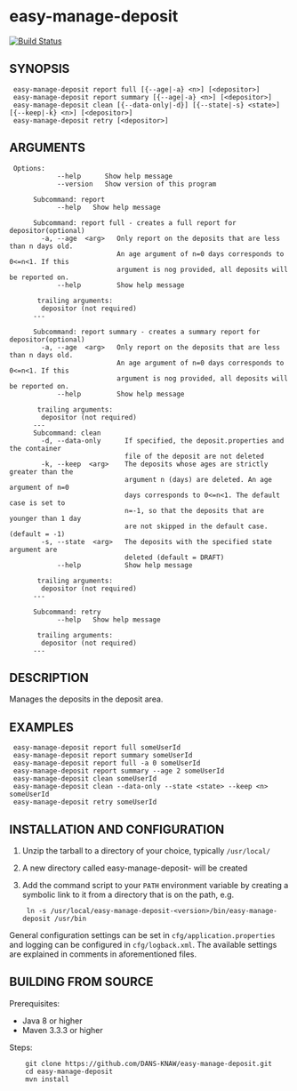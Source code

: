 easy-manage-deposit
===========
[![Build Status](https://travis-ci.org/DANS-KNAW/easy-manage-deposit.png?branch=master)](https://travis-ci.org/DANS-KNAW/easy-manage-deposit)


SYNOPSIS
--------
   
     easy-manage-deposit report full [{--age|-a} <n>] [<depositor>]
     easy-manage-deposit report summary [{--age|-a} <n>] [<depositor>]
     easy-manage-deposit clean [{--data-only|-d}] [{--state|-s} <state>] [{--keep|-k} <n>] [<depositor>]
     easy-manage-deposit retry [<depositor>]
     
         
ARGUMENTS
--------
   
     Options:
                --help      Show help message
                --version   Show version of this program
        
          Subcommand: report
                --help   Show help message
          
          Subcommand: report full - creates a full report for depositor(optional)
            -a, --age  <arg>   Only report on the deposits that are less than n days old.
                               An age argument of n=0 days corresponds to 0<=n<1. If this
                               argument is nog provided, all deposits will be reported on.
                --help         Show help message
          
           trailing arguments:
            depositor (not required)
          ---
          
          Subcommand: report summary - creates a summary report for depositor(optional)
            -a, --age  <arg>   Only report on the deposits that are less than n days old.
                               An age argument of n=0 days corresponds to 0<=n<1. If this
                               argument is nog provided, all deposits will be reported on.
                --help         Show help message
          
           trailing arguments:
            depositor (not required)
          ---
          Subcommand: clean
            -d, --data-only      If specified, the deposit.properties and the container
                                 file of the deposit are not deleted
            -k, --keep  <arg>    The deposits whose ages are strictly greater than the
                                 argument n (days) are deleted. An age argument of n=0
                                 days corresponds to 0<=n<1. The default case is set to
                                 n=-1, so that the deposits that are younger than 1 day
                                 are not skipped in the default case. (default = -1)
            -s, --state  <arg>   The deposits with the specified state argument are
                                 deleted (default = DRAFT)
                --help           Show help message
          
           trailing arguments:
            depositor (not required)
          ---
          
          Subcommand: retry
                --help   Show help message
          
           trailing arguments:
            depositor (not required)
          ---
    
     
DESCRIPTION
-----------

Manages the deposits in the deposit area.
     
EXAMPLES
--------

     easy-manage-deposit report full someUserId
     easy-manage-deposit report summary someUserId
     easy-manage-deposit report full -a 0 someUserId
     easy-manage-deposit report summary --age 2 someUserId
     easy-manage-deposit clean someUserId
     easy-manage-deposit clean --data-only --state <state> --keep <n> someUserId
     easy-manage-deposit retry someUserId


INSTALLATION AND CONFIGURATION
------------------------------


1. Unzip the tarball to a directory of your choice, typically `/usr/local/`
2. A new directory called easy-manage-deposit-<version> will be created
3. Add the command script to your `PATH` environment variable by creating a symbolic link to it from a directory that is
   on the path, e.g. 
   
        ln -s /usr/local/easy-manage-deposit-<version>/bin/easy-manage-deposit /usr/bin



General configuration settings can be set in `cfg/application.properties` and logging can be configured
in `cfg/logback.xml`. The available settings are explained in comments in aforementioned files.


BUILDING FROM SOURCE
--------------------

Prerequisites:

* Java 8 or higher
* Maven 3.3.3 or higher

Steps:

        git clone https://github.com/DANS-KNAW/easy-manage-deposit.git
        cd easy-manage-deposit
        mvn install
